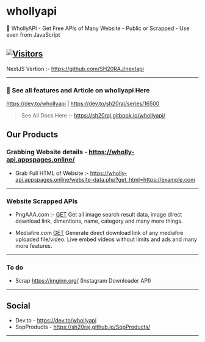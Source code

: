 # whollyapi

🔆 WhollyAPI - Get Free APIs of Many Website - Public or Scrapped - Use even from JavaScript

[![Visitors](https://api.visitorbadge.io/api/visitors?path=https%3A%2F%2Fgithub.com%2FSH20RAJ%2Fwhollyapi%2F&countColor=%23263759&style=flat)](https://visitorbadge.io/status?path=https%3A%2F%2Fgithub.com%2FSH20RAJ%2Fwhollyapi%2F)
---

NextJS Vertion :- https://github.com/SH20RAJ/nextapi

---

### 🔆 See all features and Article on whollyapi Here 
<a href="https://dev.to/whollyapi">https://dev.to/whollyapi</a> | <a href="https://bit.ly/3fP3Nh7">https://dev.to/sh20raj/series/16500</a>

> See All Docs Here :- https://sh20raj.gitbook.io/whollyapi/


## Our Products

### Grabbing Website details - https://wholly-api.appspages.online/

- Grab Full HTML of Website :- https://wholly-api.appspages.online/website-data.php?get_html=https://example.com

---

### Website Scrapped APIs

- PngAAA.com :- [GET](websites/pngaaa.com/)
    Get all image search result data, image direct download link, dimentions, name, category and many more things.

- Mediafire.com [GET](websites/mediafire.com)
    Generate direct download link of any mediafire uploaded file/video. Live embed videos without limits and ads and many more features.

---

### To do
- Scrap https://imginn.org/ (Instagram Downloader API)

---

## Social
- Dev.to - https://dev.to/whollyapi
- SopProducts - https://sh20raj.github.io/SopProducts/
---
